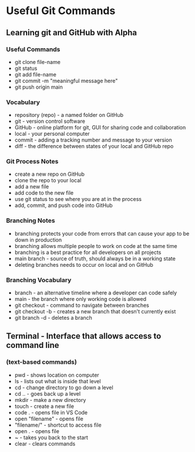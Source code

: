 # Useful Git Commands

## Learning git and GitHub with Alpha

### Useful Commands
- git clone file-name
- git status
- git add file-name
- git commit -m "meaningful message here"
- git push origin main

### Vocabulary
- repository (repo) - a named folder on GitHub
- git - version control software
- GitHub - online platform for git, GUI for sharing code and collaboration
- local - your personal computer
- commit - adding a tracking number and message to your version
- diff - the difference between states of your local and GitHub repo

### Git Process Notes
- create a new repo on GitHub
- clone the repo to your local
- add a new file
- add code to the new file
- use git status to see where you are at in the process
- add, commit, and push code into GitHub

### Branching Notes 
- branching protects your code from errors that can cause your app to be down in production
- branching allows multiple people to work on code at the same time
- branching is a best practice for all developers on all projects 
- main branch - source of truth, should always be in a working state
- deleting branches needs to occur on local and on GitHub

### Branching Vocabulary
- branch - an alternative timeline where a developer can code safely
- main - the branch where only working code is allowed
- git checkout - command to navigate between branches
- git checkout -b - creates a new branch that doesn't currently exist
- git branch -d - deletes a branch 




## Terminal - Interface that allows access to command line
### (text-based commands)
- pwd - shows location on computer 
- ls - lists out what is inside that level
- cd - change directory to go down a level
- cd .. - goes back up a level
- mkdir - make a new directory
- touch - create a new file 
- code . - opens file in VS Code
- open "filename" - opens file
- "filename/" - shortcut to access file
- open . - opens file
- ~ - takes you back to the start
- clear - clears commands